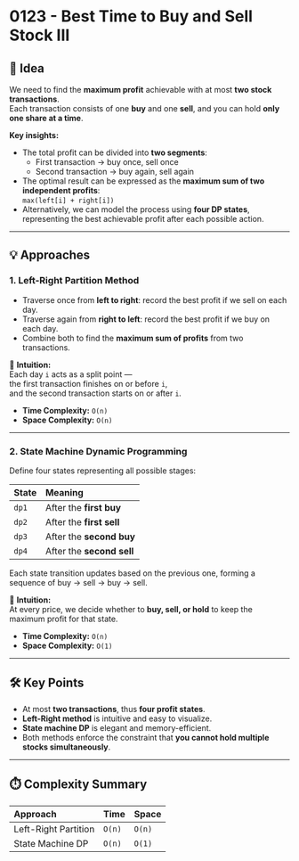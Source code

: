 # 0123 - Best Time to Buy and Sell Stock III

## 🧠 Idea

We need to find the **maximum profit** achievable with at most **two stock transactions**.  
Each transaction consists of one **buy** and one **sell**, and you can hold **only one share at a time**.

**Key insights:**
- The total profit can be divided into **two segments**:
  - First transaction → buy once, sell once  
  - Second transaction → buy again, sell again
- The optimal result can be expressed as the **maximum sum of two independent profits**:  
  `max(left[i] + right[i])`  
- Alternatively, we can model the process using **four DP states**, representing the best achievable profit after each possible action.

---

## 💡 Approaches

### 1. Left-Right Partition Method

- Traverse once from **left to right**: record the best profit if we sell on each day.  
- Traverse again from **right to left**: record the best profit if we buy on each day.  
- Combine both to find the **maximum sum of profits** from two transactions.

🧩 **Intuition:**  
Each day `i` acts as a split point —  
the first transaction finishes on or before `i`,  
and the second transaction starts on or after `i`.

- **Time Complexity:** `O(n)`  
- **Space Complexity:** `O(n)`

---

### 2. State Machine Dynamic Programming

Define four states representing all possible stages:

| State | Meaning |
|:------|:---------|
| `dp1` | After the **first buy** |
| `dp2` | After the **first sell** |
| `dp3` | After the **second buy** |
| `dp4` | After the **second sell** |

Each state transition updates based on the previous one, forming a sequence of buy → sell → buy → sell.  

🧩 **Intuition:**  
At every price, we decide whether to **buy, sell, or hold** to keep the maximum profit for that state.

- **Time Complexity:** `O(n)`  
- **Space Complexity:** `O(1)`

---

## 🛠️ Key Points

- At most **two transactions**, thus **four profit states**.  
- **Left-Right method** is intuitive and easy to visualize.  
- **State machine DP** is elegant and memory-efficient.  
- Both methods enforce the constraint that **you cannot hold multiple stocks simultaneously**.

---

## ⏱️ Complexity Summary

| Approach | Time | Space |
|:----------|:------|:-------|
| Left-Right Partition | `O(n)` | `O(n)` |
| State Machine DP | `O(n)` | `O(1)` |
